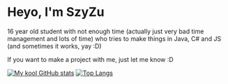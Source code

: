# Heyo, I'm SzyZu
16 year old student with not enough time (actually just very bad time management and lots of time) who tries to make things in Java, C# and JS (and sometimes it works, yay :D)

If you want to make a project with me, just let me know :D

[![My kool GitHub stats](https://github-readme-stats.vercel.app/api?username=SzyZuu&theme=holi&show_icons=true&include_all_commits=true)](https://github.com/SzyZuu/)
[![Top Langs](https://github-readme-stats.vercel.app/api/top-langs/?username=SzyZuu&layout=donut&theme=holi)](https://github.com/SzyZuu/)